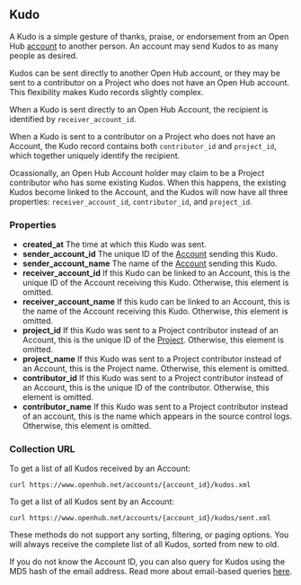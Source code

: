 ## Kudo
A Kudo is a simple gesture of thanks, praise, or endorsement from an Open Hub [account](/reference/account.md) to another person. An account may send Kudos to as many people as desired.

Kudos can be sent directly to another Open Hub account, or they may be sent to a contributor on a Project who does not have an Open Hub account. This flexibility makes Kudo records slightly complex.

When a Kudo is sent directly to an Open Hub Account, the recipient is identified by `receiver_account_id`.

When a Kudo is sent to a contributor on a Project who does not have an Account, the Kudo record contains both `contributor_id` and `project_id`, which together uniquely identify the recipient.

Ocassionally, an Open Hub Account holder may claim to be a Project contributor who has some existing Kudos. When this happens, the existing Kudos become linked to the Account, and the Kudos will now have all three properties: `receiver_account_id`, `contributor_id`, and `project_id`.

### Properties
+ __created_at__
    The time at which this Kudo was sent.
+ __sender_account_id__
    The unique ID of the [Account](account.md) sending this Kudo.
+ __sender_account_name__
    The name of the [Account](account.md) sending this Kudo. 
+ __receiver_account_id__
    If this Kudo can be linked to an Account, this is the unique ID of the Account receiving this Kudo. Otherwise, this element is omitted.
+ __receiver_account_name__
    If this kudo can be linked to an Account, this is the name of the Account receiving this Kudo. Otherwise, this element is omitted.
+ __project_id__
    If this Kudo was sent to a Project contributor instead of an Account, this is the unique ID of the [Project](project.md). Otherwise, this element is omitted.
+ __project_name__
    If this Kudo was sent to a Project contributor instead of an Account, this is the Project name. Otherwise, this element is omitted.
+ __contributor_id__
    If this Kudo was sent to a Project contributor instead of an Account, this is the unique ID of the contributor. Otherwise, this element is omitted.
+ __contributor_name__
    If this Kudo was sent to a Project contributor instead of an account, this is the name which appears in the source control logs. Otherwise, this element is omitted. 

### Collection URL
To get a list of all Kudos received by an Account:
```shell
curl https://www.openhub.net/accounts/{account_id}/kudos.xml
```
To get a list of all Kudos sent by an Account:
```shell
curl https://www.openhub.net/accounts/{account_id}/kudos/sent.xml 
```
These methods do not support any sorting, filtering, or paging options. You will always receive the complete list of all Kudos, sorted from new to old.

If you do not know the Account ID, you can also query for Kudos using the MD5 hash of the email address. Read more about email-based queries [here](/email_lookup.md).

